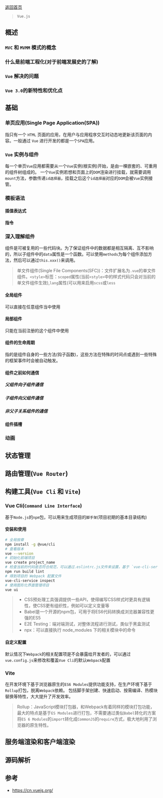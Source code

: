 [返回首页](../README.md)

> `Vue.js`
## 概述
### `MVC` 和 `MVMM` 模式的概念

### 什么是前端工程化(对于前端发展史的了解)

### `Vue` 解决的问题

### `Vue 3.0`的新特性和优化点

## 基础
### 单页应用(Single Page Application(SPA))
指只有一个 `HTML` 页面的应用，在用户与应用程序交互时动态地更新该页面的内容。一般通过 `Vue` 进行开发的都是一个`SPA`应用。
### `Vue` 实例与组件
每一个单页`Vue`应用都需要从一个`Vue`实例(根实例)开始，是由一棵嵌套的、可重用的组件树组成的。
一个`Vue`实例若想和页面上的`DOM`渲染进行挂载，就需要调用`mount`方法，参数传递`id选择器`，挂载之后这个`id选择器`对应的`DOM`会被`Vue`实例接管。
### 模板语法
#### 插值表达式
#### 指令

### 深入理解组件
组件是可被复用的一些代码块。为了保证组件中的数据都是相互隔离、互不影响的，所以子组件中的`data`属性是一个函数。可以使用`methods`为每个组件添加方法，然后可以通过`this.xxx()`来调用。
> 单文件组件(Single File Components(SFC))：文件扩展名为`.vue`的单文件组件。`<style>`标签：`scoped`属性(当前`<style>`中的样式代码只会对当前的单文件组件生效),`lang`属性(可以用来启用`scss`或`less`
#### 全局组件
可以直接在任意组件当中使用
#### 局部组件
只能在当前注册的这个组件中使用
#### 组件的生命周期
指的是组件自身的一些方法(钩子函数)，这些方法在特殊的时间点或遇到一些特殊的框架事件时会被自动触发。
#### 组件之前如何通信
##### 父组件向子组件通信
##### 子组件向父组件通信
##### 非父子关系组件的通信
#### 组件插槽
### 动画
## 状态管理

## 路由管理(`Vue Router`)

## 构建工具(`Vue Cli` 和 `Vite`)
### Vue Cli(`Command Line Interface`)
基于`Node.js`的`npm`包，可以用来生成项目的`脚手架`(项目初期的基本目录结构)
#### 安装和使用
```bash
# 全局按章
npm install -g @vue/cli
# 查看版本
vue --version
# 初始化前端项目
vue create project_name
# 检查当前的代码是否符合规范，可以通过.eslintrc.js文件来设置，基于 `vue-cli-service` 提供的命令
npm run build lint
# 得到项目的 Webpack 配置文件
vue-cli-service inspect
# 使用图形化界面管理项目
vue ui
```
> - CSS预处理工具强调提供一些API，使得编写CSS样式时更具有逻辑性，使CSS更有组织性，例如可以定义变量等
> - Babel是一个开源的npm包，可用于将ES6代码转换成浏览器兼容性更强的ES5
> - E2E Testing：端对端测试，对整体流程进行测试，类似于黑盒测试
> - npx：可以直接执行 node_modules 下的相关模块中的命令
#### 自定义配置
默认情况下`Webpack`的相关配置项是不会暴露给开发者的，可以通过`vue.config.js`来修改和覆盖`Vue Cli`的默认`Webpack`配置
### Vite
在开发环境下基于浏览器原生的`ES6 Modules`提供功能支持，在生产环境下基于`Rollup`打包，脱离`Webpack`依赖。
包括脚手架创建、快速启动、按需编译、热模块替换等特性，大大提升了开发效率。
> Rollup：JavaScript模块打包器，和Webpack有着同样的模块打包功能，最大的特点是基于`ES Modules`进行打包，不需要通过类似`Babel`转化的方案将`ES 6 Modules`的`import`转化成`CommonJS`的`require`方式，极大地利用了浏览器的原生特性。
## 服务端渲染和客户端渲染

## 源码解析

## 参考
- https://cn.vuejs.org/